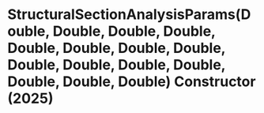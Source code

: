 # StructuralSectionAnalysisParams(Double, Double, Double, Double, Double, Double, Double, Double, Double, Double, Double, Double, Double, Double, Double) Constructor (2025)

﻿